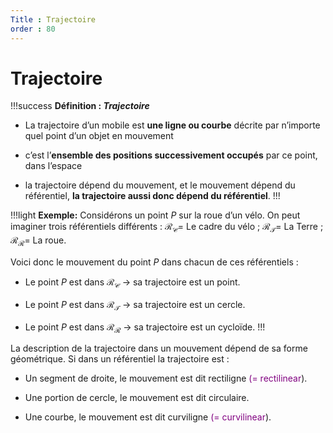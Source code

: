 ```yaml
---
Title : Trajectoire 
order : 80
---
```

# Trajectoire

!!!success **Définition : *Trajectoire***

- La trajectoire d’un mobile est **une ligne ou courbe** décrite par n’importe quel point d’un objet en mouvement

- c’est l’**ensemble des positions successivement occupés** par ce point, dans l’espace

- la trajectoire dépend du mouvement, et le mouvement dépend du référentiel, **la trajectoire aussi donc dépend du référentiel**.
!!!

!!!light **Exemple:** Considérons un point $P$ sur la roue d’un vélo. On peut imaginer trois référentiels différents : $\mathcal{R_C} =$ Le cadre du
vélo ; $\mathcal{R_T} =$ La Terre ; $\mathcal{R_R} =$ La roue.

Voici donc le mouvement du point $P$ dans chacun de ces référentiels :

- Le point $P$ est dans $\mathcal{R_C}$ $\longrightarrow$ sa trajectoire est un point.

- Le point $P$ est dans $\mathcal{R_T}$ $\longrightarrow$ sa trajectoire est un cercle.

- Le point $P$ est dans $\mathcal{R_R}$ $\longrightarrow$ sa trajectoire est un cycloïde.
!!!

La description de la trajectoire dans un mouvement dépend de sa forme géométrique. Si dans un référentiel la trajectoire est :

- Un segment de droite, le mouvement est dit rectiligne <span style="color: purple">(= rectilinear</span>).

- Une portion de cercle, le mouvement est dit circulaire.

- Une courbe, le mouvement est dit curviligne <span style="color: purple">(= curvilinear</span>).
